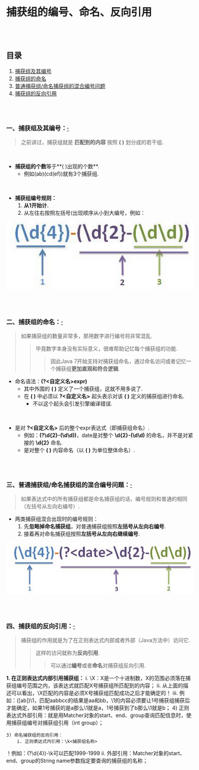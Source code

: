 # 捕获组的编号、命名、反向引用

<br><br>

## 目录

1. [捕获组及其编号]()
2. [捕获组的命名]()
3. [普通捕获组/命名捕获组的混合编号问题]()
4. [捕获组的反向引用]()

<br><br>

### 一、捕获组及其编号：[·](#目录)
> 之前讲过，捕获组就是 **匹配到的内容** 按照 **( )** 划分成的若干组.

<br>

- **捕获组的个数**等于**( )出现的个数**.
  - 例如(ab)(cd(ef))就有3个捕获组.

<br>

- **捕获组编号规则：**
  1. **从1开始计.**
  2. 从左往右按照左括号(出现顺序从小到大编号，例如：

![](assets/matcher_group_number.png "捕获组编号规则")

<br><br>

### 二、捕获组的命名：[·](#目录)
> 如果捕获组的数量非常多，那用数字进行编号将非常混乱.
>
>> 毕竟数字本身没有实际意义，很难帮助记忆每个捕获组的功能.
>>
>>> 因此Java 7开始支持对捕获组命名，通过命名访问或者记忆一个捕获组**更加直观和符合逻辑**.

- 命名语法：**(?\<自定义名\>expr)**
  - 其中外围的 **( )** 定义了一个捕获组，这就不用多说了.
  - 在 **( )** 中必须以 **?\<自定义名\>** 起头表示对该 **( )** 定义的捕获组进行命名.
    - 不以这个起头会引发引擎编译错误.

<br>

- 是对 **?\<自定义名\>** 后的整个expr表达式（即捕获组命名）.
  - 例如：**(?<date>\\d{2}-(\\d\\d))**，date是对整个 **\\d{2}-(\\d\\d)** 的命名，并不是对紧接的 **\\d{2}** 命名.
  - 是对整个 **( )** 内容命名（以 **( )** 为单位整体命名）.

<br><br>

### 三、普通捕获组/命名捕获组的混合编号问题：[·](#目录)
> 如果表达式中的所有捕获组都是命名捕获组的话，编号规则和普通的相同（左括号从左向右编号）.

- 两类捕获组混合出现时的编号规则：
  1. 先**忽略掉命名捕获组**，对普通捕获组按照**左括号从左向右编号**.
  2. 接着再对命名捕获组按照**左括号从左向右继续编号**.

![](assets/matcher_group_number_int_name.png "普通和命名捕获组编号规则")

<br><br>

### 四、捕获组的反向引用：[·](#目录)
> 捕获组的作用就是为了在正则表达式内部或者外部（Java方法中）访问它.
>
>> 这样的访问就称为**反向引用**.
>>
>>> 可以通过**编号**或者**命名**对捕获组反向引用.

**1. 在正则表达式内部引用捕获组：**
         i. \X：X是一个十进制数，X的范围必须落在捕获组编号范围之内，该表达式就匹配X号捕获组所匹配到的内容；
         ii. 从上面的描述可以看出，\X匹配的内容是必须X号捕获组匹配成功之后才能确定的！
         iii. 例如：([ab])\1，匹配aabbcc的结果是aa和bb，\1的内容必须要让1号捕获组捕获后才能确定，如果1号捕获的是a那么\1就是a，1号捕获到了b那么\1就是b；
    4) 正则表达式外部引用：就是用Matcher对象的start、end、group查询匹配信息时，使用捕获组编号对捕获组引用（int group）；

    3) 命名捕获组的反向引用：
        i. 正则表达式内引用：\k<捕获组名称>
！例如：(?<year>\d{4})-\k<year>可以匹配1999-1999
        ii. 外部引用：Matcher对象的start、end、group的String name参数指定要查询的捕获组的名称；
